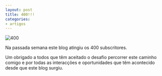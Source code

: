 ```yaml
---
layout: post
title: 400!!!
categories:
- artigos
---
```

![400](http://devagar.org/imagens/2014-04-06.jpg)

Na passada semana este blog atingiu os 400 subscritores. 

Um obrigado a todos que têm aceitado o desafio percorrer este caminho comigo e por todas as interacções e oportunidades que têm acontecido desde que este blog surgiu.  

